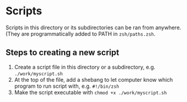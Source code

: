 # Scripts

Scripts in this directory or its subdirectories can be ran from anywhere. (They
are programmatically added to PATH in `zsh/paths.zsh`.

## Steps to creating a new script

1. Create a script file in this directory or a subdirectory, e.g. `./work/myscript.sh`
2. At the top of the file, add a shebang to let computer know which program to run
script with, e.g. `#!/bin/zsh`
3. Make the script executable with `chmod +x ./work/myscript.sh`
